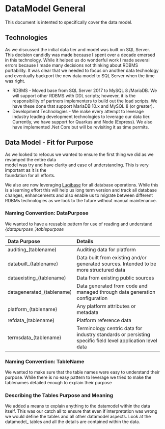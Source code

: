 # DataModel General
This document is intented to specifically cover the data model.

## Technologies

As we discussed the initial data tier and model was built on SQL Server. This decision
candidly was made because I spent over a decade emersed in this technology. While it
helped us do wonderful work I made several errors because I made many decisions not
thinking about RDBMS portability. It was clear that we needed to focus on another data
technology and eventually backport the new data model to SQL Server when the time was 
right.

* RDBMS - Moved base from SQL Server 2017 to MySQL 8 /MariaDB. We will support other RDBMS with DDL scripts;
  however, it is the responsibility of partners implementers to build out the load scripts. We have these done
  that support MariaDB 10.x and MySQL 8 (or greater).
* Development Technologies - We make every attempt to leverage industry leading development technologies to 
  leverage our data tier. Currently, we have support for Quarkus and Node (Express). We also have implemented 
  .Net Core but will be revisiting it as time permits.
  
## Data Model - Fit for Purpose

As we looked to refocus we wanted to ensure the first thing we did as we revamped the entire data  
model was try and have clarity and ease of understanding. This is very important as it is the  
foundation for all efforts.

We also are now leveraging [Luqibase](https://www.liquibase.org/) for all database operations. While this is a learning effort this will help us long term version and track all database changes, enhancements 
and also enable us to migrate between different RDBMs technologies as we look to the future without manual maintenance.

### Naming Convention: DataPurpose
We wanted to have a reusable pattern for use of reading and understand *{datapurpose_}tablepurpose*

| Data Purpose | Details |
|:---|:---|
|auditing_(tablename)|Auditing data for platform|
|databuilt_(tablename)|Data built from existing and/or generated sources. Intended to be more structured data|
|dataexisting_(tablename)|Data from existing public sources|
|datagenerated_(tablename)|Data generated from code and managed through data generation configuration|
|platform_(tablename)|Any platform attributes or metadata|
|refdata_(tablename)|Platform reference data|
|termsdata_(tablename)|Terminology centric data for industry standards or persisting specific field level application level data |

### Naming Convention: TableName
We wanted to make sure that the table names were easy to understand their purpose. While
there is no easy pattern to leverage we tried to make the tablenames detailed enough to explain
their purpose

### Describing the Tables Purpose and Meaning
We added a means to explain anything to the datamodel within the data itself. This
was our catch all to ensure that even if interpretation was wrong we would define the
tables and all other datamodel aspects. Look at the datamodel_ tables and all the details
are contained within the data.
